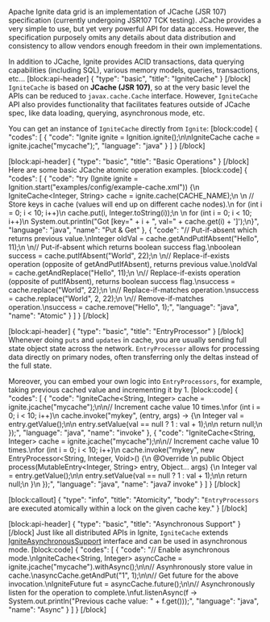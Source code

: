 <!--
  Licensed to the Apache Software Foundation (ASF) under one or more
  contributor license agreements.  See the NOTICE file distributed with
  this work for additional information regarding copyright ownership.
  The ASF licenses this file to You under the Apache License, Version 2.0
  (the "License"); you may not use this file except in compliance with
  the License.  You may obtain a copy of the License at

       http://www.apache.org/licenses/LICENSE-2.0

  Unless required by applicable law or agreed to in writing, software
  distributed under the License is distributed on an "AS IS" BASIS,
  WITHOUT WARRANTIES OR CONDITIONS OF ANY KIND, either express or implied.
  See the License for the specific language governing permissions and
  limitations under the License.
-->

Apache Ignite data grid is an implementation of JCache (JSR 107) specification (currently undergoing JSR107 TCK testing). JCache provides a very simple to use, but yet very powerful API for data access. However, the specification purposely omits any details about data distribution and consistency to allow vendors enough freedom in their own implementations. 

In addition to JCache, Ignite provides ACID transactions, data querying capabilities (including SQL), various memory models, queries, transactions, etc...
[block:api-header]
{
  "type": "basic",
  "title": "IgniteCache"
}
[/block]
`IgniteCache` is based on **JCache (JSR 107)**, so at the very basic level the APIs can be reduced to `javax.cache.Cache` interface. However, `IgniteCache` API also provides functionality that facilitates features outside of JCache spec, like data loading, querying, asynchronous mode, etc.

You can get an instance of `IgniteCache` directly from `Ignite`:
[block:code]
{
  "codes": [
    {
      "code": "Ignite ignite = Ignition.ignite();\n\nIgniteCache cache = ignite.jcache(\"mycache\");",
      "language": "java"
    }
  ]
}
[/block]

[block:api-header]
{
  "type": "basic",
  "title": "Basic Operations"
}
[/block]
Here are some basic JCache atomic operation examples.
[block:code]
{
  "codes": [
    {
      "code": "try (Ignite ignite = Ignition.start(\"examples/config/example-cache.xml\")) {\n    IgniteCache<Integer, String> cache = ignite.cache(CACHE_NAME);\n \n    // Store keys in cache (values will end up on different cache nodes).\n    for (int i = 0; i < 10; i++)\n        cache.put(i, Integer.toString(i));\n \n    for (int i = 0; i < 10; i++)\n        System.out.println(\"Got [key=\" + i + \", val=\" + cache.get(i) + ']');\n}",
      "language": "java",
      "name": "Put & Get"
    },
    {
      "code": "// Put-if-absent which returns previous value.\nInteger oldVal = cache.getAndPutIfAbsent(\"Hello\", 11);\n  \n// Put-if-absent which returns boolean success flag.\nboolean success = cache.putIfAbsent(\"World\", 22);\n  \n// Replace-if-exists operation (opposite of getAndPutIfAbsent), returns previous value.\noldVal = cache.getAndReplace(\"Hello\", 11);\n \n// Replace-if-exists operation (opposite of putIfAbsent), returns boolean success flag.\nsuccess = cache.replace(\"World\", 22);\n  \n// Replace-if-matches operation.\nsuccess = cache.replace(\"World\", 2, 22);\n  \n// Remove-if-matches operation.\nsuccess = cache.remove(\"Hello\", 1);",
      "language": "java",
      "name": "Atomic"
    }
  ]
}
[/block]

[block:api-header]
{
  "type": "basic",
  "title": "EntryProcessor"
}
[/block]
Whenever doing `puts` and `updates` in cache, you are usually sending full state object state across the network. `EntryProcessor` allows for processing data directly on primary nodes, often transferring only the deltas instead of the full state. 

Moreover, you can embed your own logic into `EntryProcessors`, for example, taking previous cached value and incrementing it by 1.
[block:code]
{
  "codes": [
    {
      "code": "IgniteCache<String, Integer> cache = ignite.jcache(\"mycache\");\n\n// Increment cache value 10 times.\nfor (int i = 0; i < 10; i++)\n  cache.invoke(\"mykey\", (entry, args) -> {\n    Integer val = entry.getValue();\n\n    entry.setValue(val == null ? 1 : val + 1);\n\n    return null;\n  });",
      "language": "java",
      "name": "invoke"
    },
    {
      "code": "IgniteCache<String, Integer> cache = ignite.jcache(\"mycache\");\n\n// Increment cache value 10 times.\nfor (int i = 0; i < 10; i++)\n  cache.invoke(\"mykey\", new EntryProcessor<String, Integer, Void>() {\n    @Override \n    public Object process(MutableEntry<Integer, String> entry, Object... args) {\n      Integer val = entry.getValue();\n\n      entry.setValue(val == null ? 1 : val + 1);\n\n      return null;\n    }\n  });",
      "language": "java",
      "name": "java7 invoke"
    }
  ]
}
[/block]

[block:callout]
{
  "type": "info",
  "title": "Atomicity",
  "body": "`EntryProcessors` are executed atomically within a lock on the given cache key."
}
[/block]

[block:api-header]
{
  "type": "basic",
  "title": "Asynchronous Support"
}
[/block]
Just like all distributed APIs in Ignite, `IgniteCache` extends [IgniteAsynchronousSupport](doc:async-support) interface and can be used in asynchronous mode.
[block:code]
{
  "codes": [
    {
      "code": "// Enable asynchronous mode.\nIgniteCache<String, Integer> asyncCache = ignite.jcache(\"mycache\").withAsync();\n\n// Asynhronously store value in cache.\nasyncCache.getAndPut(\"1\", 1);\n\n// Get future for the above invocation.\nIgniteFuture<Integer> fut = asyncCache.future();\n\n// Asynchronously listen for the operation to complete.\nfut.listenAsync(f -> System.out.println(\"Previous cache value: \" + f.get()));",
      "language": "java",
      "name": "Async"
    }
  ]
}
[/block]